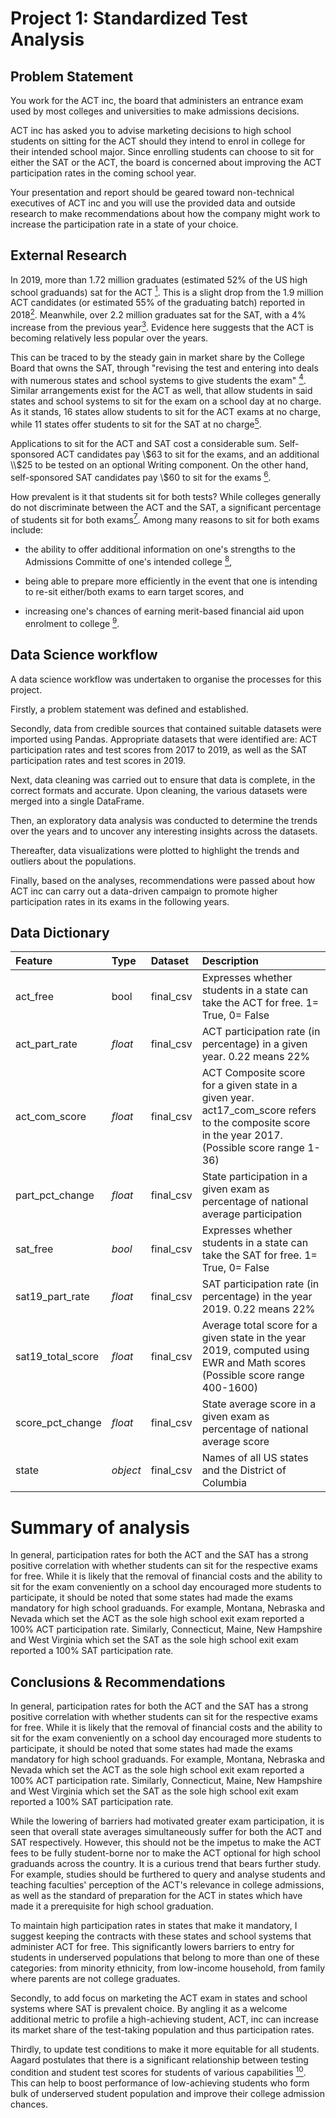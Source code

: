 # Project 1: Standardized Test Analysis


## Problem Statement

You work for the ACT inc, the board that administers an entrance exam used by most colleges and universities to make admissions decisions. <br>

ACT inc has asked you to advise marketing decisions to high school students on sitting for the ACT should they intend to enrol in college for their intended school major. Since enrolling students can choose to sit for either the SAT or the ACT, the board is concerned about improving the ACT participation rates in the coming school year. <br>

Your presentation and report should be geared toward non-technical executives of ACT inc and you will use the provided data and outside research to make recommendations about how the company might work to increase the participation rate in a state of your choice.

## External Research

In 2019, more than 1.72 million graduates (estimated 52% of the US high school graduands) sat for the ACT <a href="https://www.act.org/content/dam/act/unsecured/documents/National-CCCR-2019.pdf" target="_blank"><sup>1</sup></a>.
This is a slight drop from the 1.9 million ACT candidates (or estimated 55% of the graduating batch) reported in 2018<a href="https://www.washingtonpost.com/education/2018/10/23/sat-reclaims-title-most-widely-used-college-admission-test/" target="_blank"><sup>2</sup></a>. Meanwhile, over 2.2 million graduates sat for the SAT, with a 4% increase from the previous year<a href="https://newsroom.collegeboard.org/over-22-million-students-class-2019-took-sat-largest-group-ever" target="_blank"><sup>3</sup></a>. Evidence here suggests that the ACT is becoming relatively less popular over the years.

This can be traced to by the steady gain in market share by the College Board that owns the SAT, through "revising the test and entering into deals with numerous states and school systems to give students the exam" <a href="https://www.washingtonpost.com/education/2018/10/23/sat-reclaims-title-most-widely-used-college-admission-test/" target="_blank"><sup>4</sup></a>. Similar arrangements exist for the ACT as well, that allow students in said states and school systems to sit for the exam on a school day at no charge. As it stands, 16 states allow students to sit for the ACT exams at no charge, while 11 states offer students to sit for the SAT at no charge<a href="https://www.collegeraptor.com/getting-in/articles/act-sat/states-act-sat-given-free/" target="_blank"><sup>5</sup></a>. 

Applications to sit for the ACT and SAT cost a considerable sum. Self-sponsored ACT candidates pay \\$63 to sit for the exams, and an additional \\$25 to be tested on an optional Writing component. On the other hand, self-sponsored SAT candidates pay \\$60 to sit for the exams <a href="https://blog.prepscholar.com/act-vs-sat" target="_blank"><sup>6</sup></a>.


How prevalent is it that students sit for both tests? While colleges generally do not discriminate between the ACT and the SAT, a significant percentage of students sit for both exams<a href="https://www.princetonreview.com/college-advice/4-reasons-to-take-both-sat-and-act" target="_blank"><sup>7</sup></a>. Among many reasons to sit for both exams include: 
- the ability to offer additional information on one's strengths to the Admissions Committe of one's intended college <a href="https://www.nytimes.com/2020/05/26/learning/should-students-be-required-to-take-the-sat-and-act-to-apply-to-college.html" target="_blank"><sup>8</sup></a>, 

- being able to prepare more efficiently in the event that one is intending to re-sit either/both exams to earn target scores, and 
- increasing one's chances of earning merit-based financial aid upon enrolment to college <a href="https://www.princetonreview.com/college-advice/4-reasons-to-take-both-sat-and-act" target="_blank"><sup>9</sup></a>.

## Data Science workflow

A data science workflow was undertaken to organise the processes for this project. 

Firstly, a problem statement was defined and established. 

Secondly, data from credible sources that contained suitable datasets were imported using Pandas. Appropriate datasets that were identified are: ACT participation rates and test scores from 2017 to 2019, as well as the SAT participation rates and test scores in 2019. 

Next, data cleaning was carried out to ensure that data is complete, in the correct formats and accurate. Upon cleaning, the various datasets were merged into a single DataFrame.

Then, an exploratory data analysis was conducted to determine the trends over the years and to uncover any interesting insights across the datasets. 

Thereafter, data visualizations were plotted to highlight the trends and outliers about the populations.

Finally, based on the analyses, recommendations were passed about how ACT inc can carry out a data-driven campaign to promote higher participation rates in its exams in the following years.

## Data Dictionary

|Feature|Type|Dataset|Description|
|:-----------|:---|:--------|:---------------------------------------------------------------------------------|
|act_free|bool|final_csv|Expresses whether students in a state can take the ACT for free. 1= True, 0= False|
|act_part_rate |*float*|final_csv|ACT participation rate (in percentage) in a given year. 0.22 means 22%| 
|act_com_score|*float*|final_csv|ACT Composite score for a given state in a given year. act17_com_score refers to the composite score in the year 2017. (Possible score range 1-36)| 
|part_pct_change|*float*|final_csv|State participation in a given exam as percentage of national average participation| 
|sat_free|*bool*|final_csv|Expresses whether students in a state can take the SAT for free. 1= True, 0= False| 
|sat19_part_rate|*float*|final_csv|SAT participation rate (in percentage) in the year 2019. 0.22 means 22%|
|sat19_total_score|*float*|final_csv|Average total score for a given state in the year 2019, computed using EWR and Math scores (Possible score range 400-1600)|  
|score_pct_change|*float*|final_csv|State average score in a given exam as percentage of national average score| 
|state|*object*|final_csv|Names of all US states and the District of Columbia| 


# Summary of analysis

In general, participation rates for both the ACT and the SAT has a strong positive correlation with whether students can sit for the respective exams for free. While it is likely that the removal of financial costs and the ability to sit for the exam conveniently on a school day encouraged more students to participate, it should be noted that some states had made the exams mandatory for high school graduands. For example, Montana, Nebraska and Nevada which set the ACT as the sole high school exit exam reported a 100% ACT participation rate. Similarly, Connecticut, Maine, New Hampshire and West Virginia which set the SAT as the sole high school exit exam reported a 100% SAT participation rate.

## Conclusions & Recommendations

In general, participation rates for both the ACT and the SAT has a strong positive correlation with whether students can sit for the respective exams for free. While it is likely that the removal of financial costs and the ability to sit for the exam conveniently on a school day encouraged more students to participate, it should be noted that some states had made the exams mandatory for high school graduands. For example, Montana, Nebraska and Nevada which set the ACT as the sole high school exit exam reported a 100% ACT participation rate. Similarly, Connecticut, Maine, New Hampshire and West Virginia which set the SAT as the sole high school exit exam reported a 100% SAT participation rate.

While the lowering of barriers had motivated greater exam participation, it is seen that overall state averages simultaneously suffer for both the ACT and SAT respectively. However, this should not be the impetus to make the ACT fees to be fully student-borne nor to make the ACT optional for high school graduands across the country. It is a curious trend that bears further study. For example, studies should be furthered to query and analyse students and teaching faculties' perception of the ACT's relevance in college admissions, as well as the standard of preparation for the ACT in states which have made it a prerequisite for high school graduation.

To maintain high participation rates in states that make it mandatory, I suggest keeping the contracts with these states and school systems  that administer ACT for free. This significantly lowers barriers to entry for students in underserved populations that belong to more than one of these categories: from minority ethnicity, from low-income household, from family where parents are not college graduates.

Secondly, to add focus on marketing the ACT exam in states and school systems where SAT is prevalent choice. By angling it as a welcome additional metric to profile a high-achieving student, ACT, inc can increase its market share of the test-taking population and thus participation rates. 

Thirdly, to update test conditions to make it more equitable for all students. Aagard postulates that there is a significant relationship between testing condition and student test scores for students of various capabilities <a href="https://www.thefreelibrary.com/The+relationship+between+testing+condition+and+student+test+scores.-a0126582635" target="_blank"><sup>10</sup></a>. This can help to boost performance of low-achieving students who form bulk of underserved student population and improve their college admission chances.
